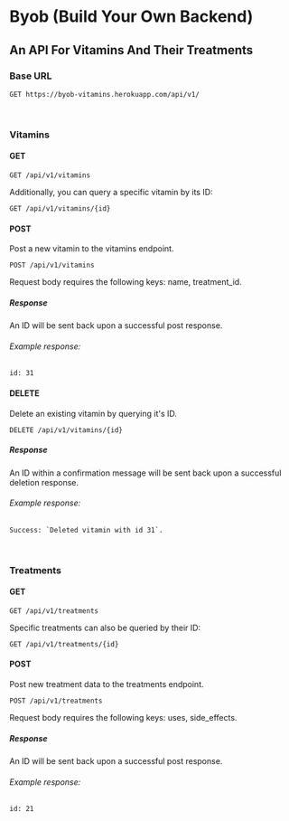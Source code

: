 # Byob (Build Your Own Backend)
## An API For Vitamins And Their Treatments

### Base URL
```
GET https://byob-vitamins.herokuapp.com/api/v1/
```

<br/>

### Vitamins
#### GET
```
GET /api/v1/vitamins
```
Additionally, you can query a specific vitamin by its ID:
```
GET /api/v1/vitamins/{id}
```
#### POST
Post a new vitamin to the vitamins endpoint.
```
POST /api/v1/vitamins
```
Request body requires the following keys: name, treatment_id.
##### Response
An ID will be sent back upon a successful post response.
<br/>
###### Example response:
```
id: 31
```
#### DELETE
Delete an existing vitamin by querying it's ID.
```
DELETE /api/v1/vitamins/{id}
```
##### Response
An ID within a confirmation message will be sent back upon a successful deletion response.
<br/>
###### Example response:
```
Success: `Deleted vitamin with id 31`.
```

<br/>

### Treatments
#### GET
```
GET /api/v1/treatments
```
Specific treatments can also be queried by their ID:
```
GET /api/v1/treatments/{id}
```
#### POST
Post new treatment data to the treatments endpoint.
```
POST /api/v1/treatments
```
Request body requires the following keys: uses, side_effects.
##### Response
An ID will be sent back upon a successful post response.
<br/>
###### Example response:
```
id: 21
```
